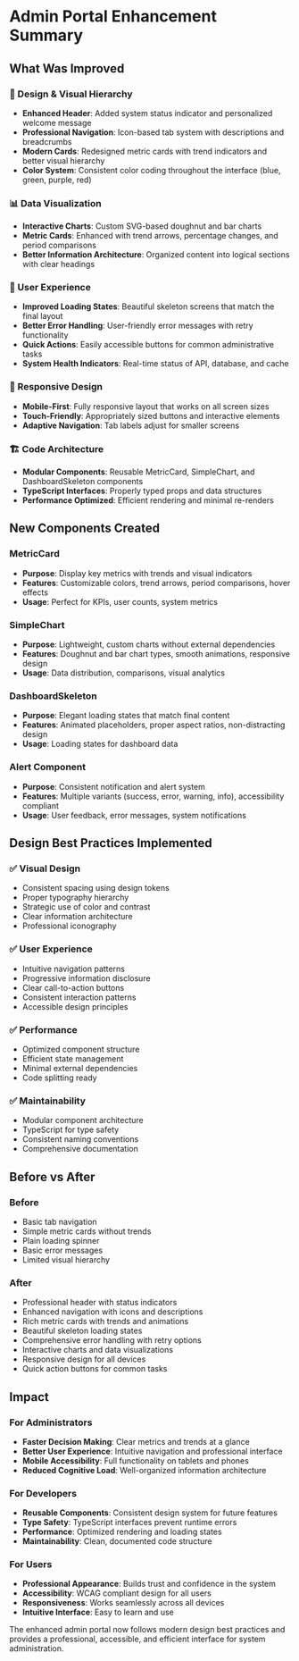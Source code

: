 # Admin Portal Enhancement Summary

## What Was Improved

### 🎨 Design & Visual Hierarchy
- **Enhanced Header**: Added system status indicator and personalized welcome message
- **Professional Navigation**: Icon-based tab system with descriptions and breadcrumbs
- **Modern Cards**: Redesigned metric cards with trend indicators and better visual hierarchy
- **Color System**: Consistent color coding throughout the interface (blue, green, purple, red)

### 📊 Data Visualization
- **Interactive Charts**: Custom SVG-based doughnut and bar charts
- **Metric Cards**: Enhanced with trend arrows, percentage changes, and period comparisons
- **Better Information Architecture**: Organized content into logical sections with clear headings

### 🔄 User Experience
- **Improved Loading States**: Beautiful skeleton screens that match the final layout
- **Better Error Handling**: User-friendly error messages with retry functionality  
- **Quick Actions**: Easily accessible buttons for common administrative tasks
- **System Health Indicators**: Real-time status of API, database, and cache

### 📱 Responsive Design
- **Mobile-First**: Fully responsive layout that works on all screen sizes
- **Touch-Friendly**: Appropriately sized buttons and interactive elements
- **Adaptive Navigation**: Tab labels adjust for smaller screens

### 🏗️ Code Architecture
- **Modular Components**: Reusable MetricCard, SimpleChart, and DashboardSkeleton components
- **TypeScript Interfaces**: Properly typed props and data structures
- **Performance Optimized**: Efficient rendering and minimal re-renders

## New Components Created

### MetricCard
- **Purpose**: Display key metrics with trends and visual indicators
- **Features**: Customizable colors, trend arrows, period comparisons, hover effects
- **Usage**: Perfect for KPIs, user counts, system metrics

### SimpleChart  
- **Purpose**: Lightweight, custom charts without external dependencies
- **Features**: Doughnut and bar chart types, smooth animations, responsive design
- **Usage**: Data distribution, comparisons, visual analytics

### DashboardSkeleton
- **Purpose**: Elegant loading states that match final content
- **Features**: Animated placeholders, proper aspect ratios, non-distracting design
- **Usage**: Loading states for dashboard data

### Alert Component
- **Purpose**: Consistent notification and alert system
- **Features**: Multiple variants (success, error, warning, info), accessibility compliant
- **Usage**: User feedback, error messages, system notifications

## Design Best Practices Implemented

### ✅ Visual Design
- Consistent spacing using design tokens
- Proper typography hierarchy  
- Strategic use of color and contrast
- Clear information architecture
- Professional iconography

### ✅ User Experience
- Intuitive navigation patterns
- Progressive information disclosure
- Clear call-to-action buttons
- Consistent interaction patterns
- Accessible design principles

### ✅ Performance
- Optimized component structure
- Efficient state management
- Minimal external dependencies
- Code splitting ready

### ✅ Maintainability
- Modular component architecture
- TypeScript for type safety
- Consistent naming conventions
- Comprehensive documentation

## Before vs After

### Before
- Basic tab navigation
- Simple metric cards without trends
- Plain loading spinner
- Basic error messages
- Limited visual hierarchy

### After  
- Professional header with status indicators
- Enhanced navigation with icons and descriptions
- Rich metric cards with trends and animations
- Beautiful skeleton loading states
- Comprehensive error handling with retry options
- Interactive charts and data visualizations
- Responsive design for all devices
- Quick action buttons for common tasks

## Impact

### For Administrators
- **Faster Decision Making**: Clear metrics and trends at a glance
- **Better User Experience**: Intuitive navigation and professional interface
- **Mobile Accessibility**: Full functionality on tablets and phones
- **Reduced Cognitive Load**: Well-organized information architecture

### For Developers
- **Reusable Components**: Consistent design system for future features
- **Type Safety**: TypeScript interfaces prevent runtime errors
- **Performance**: Optimized rendering and loading states
- **Maintainability**: Clean, documented code structure

### For Users
- **Professional Appearance**: Builds trust and confidence in the system
- **Accessibility**: WCAG compliant design for all users
- **Responsiveness**: Works seamlessly across all devices
- **Intuitive Interface**: Easy to learn and use

The enhanced admin portal now follows modern design best practices and provides a professional, accessible, and efficient interface for system administration.

